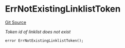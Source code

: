 # ErrNotExistingLinklistToken
[Git Source](https://github.com/Crossbell-Box/Crossbell-Contracts/blob/34b32749a8bd5815fbe2026db07c401bb7f54d20/contracts/libraries/Error.sol)

*Token id of linklist does not exist*


```solidity
error ErrNotExistingLinklistToken();
```

